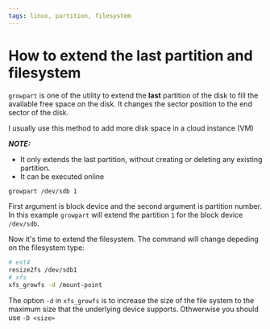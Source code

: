 ```yaml
---
tags: linux, partition, filesystem
---
```


# How to extend the last partition and filesystem

`growpart` is one of the utility to extend the **last** partition of the disk
to fill the available free space on the disk. It changes the sector position to
the end sector of the disk.

I usually use this method to add more disk space in a cloud instance (VM)

**_NOTE:_**
-  It only extends the last partition, without creating or deleting any existing
partition.
-  It can be executed online

```bash
growpart /dev/sdb 1
```

First argument is block device and the second argument is partition number. In
this example `growpart` will extend the partition `1` for the block device
`/dev/sdb`.

Now it's time to extend the filesystem. The command will change depeding on the
filesystem type:

```bash
# ext4
resize2fs /dev/sdb1
# xfs
xfs_growfs -d /mount-point
```

The option `-d` in `xfs_growfs` is to increase the size of the file system to
the maximum size that the underlying device supports. Othwerwise you should use
`-D <size>`
